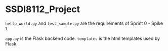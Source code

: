 # SSDI8112_Project

`hello_world.py` and `test_sample.py` are the requirements of Sprint 0 - Spike 1.

`app.py` is the Flask backend code.
`templates` is the html templates used by Flask.

 